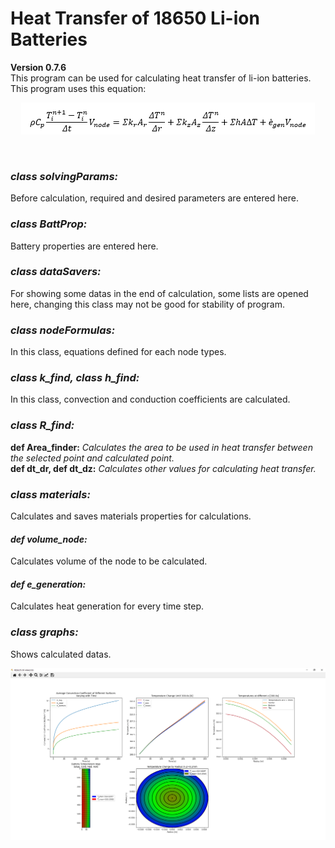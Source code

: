 <h1> Heat Transfer of 18650 Li-ion Batteries </h1>
<b>Version 0.7.6</b><br>
This program can be used for calculating heat transfer of li-ion batteries. This program uses this equation:<br>
<p align="center"><img src="https://github.com/mguluerler/Heat-Transfer-of-18650-Li-ion-Batteries/blob/master/li-ion%20batteries/figures/usedformula.png"></p><br>
<h3><i>class solvingParams: </i></h3>
Before calculation, required and desired parameters are entered here.
<h3><i>class BattProp:</i></h3>
Battery properties are entered here.
<h3><i>class dataSavers:</i></h3>
For showing some datas in the end of calculation, some lists are opened here, changing this class may not be good for stability of program.
<h3><i>class nodeFormulas: </i></h3>
In this class, equations defined for each node types.<br>
<h3><i>class k_find, class h_find:</i></h3>
In this class, convection and conduction coefficients are calculated.
<h3><i>class R_find:</i></h3>
<b>def Area_finder:</b> <i>Calculates the area to be used in heat transfer between the selected point and calculated point.</i><br>
<b>def dt_dr, def dt_dz:</b> <i>Calculates other values for calculating heat transfer.</i>
<h3><i>class materials:</i></h3>
Calculates and saves materials properties for calculations.
<h4><i>def volume_node:</i></h4>
Calculates volume of the node to be calculated.
<h4><i>def e_generation:</i></h4>
Calculates heat generation for every time step.
<h3><i>class graphs:</i></h3>
Shows calculated datas.
<p align="center"><img src="https://github.com/mguluerler/Heat-Transfer-of-18650-Li-ion-Batteries/blob/master/li-ion%20batteries/figures/graphs.png"></p><br>
